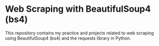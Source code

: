 # Web Scraping with BeautifulSoup4 (bs4)

This repository contains my practice and projects related to web scraping using BeautifulSoup4 (bs4) and the requests library in Python.